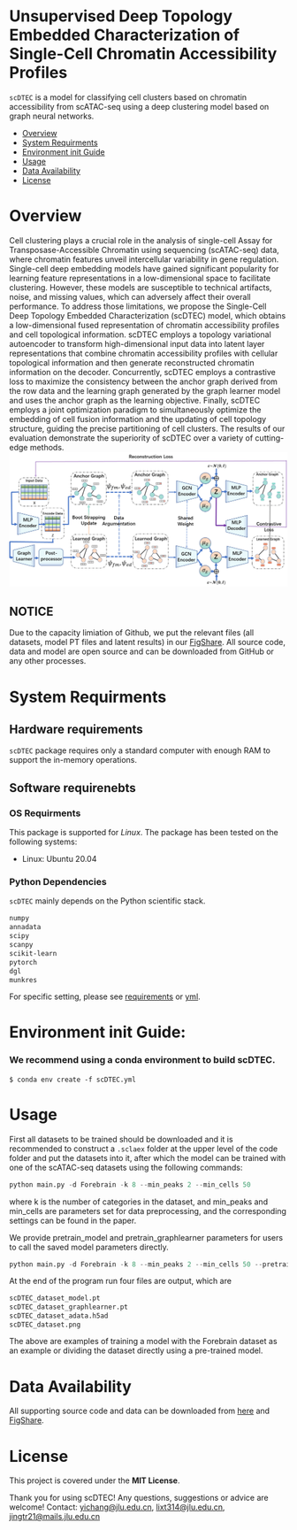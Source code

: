 # Unsupervised Deep Topology Embedded Characterization of Single-Cell Chromatin Accessibility Profiles

`scDTEC` is a model for classifying cell clusters based on chromatin accessibility from scATAC-seq using a deep clustering model based on graph neural networks.

- [Overview](#overview)
- [System Requirments](#system-requirments)
- [Environment init Guide](#installation-guide)
- [Usage](#Usage)
- [Data Availability](#data-availability)
- [License](#license)

# Overview

Cell clustering plays a crucial role in the analysis of single-cell Assay for Transposase-Accessible Chromatin using sequencing (scATAC-seq) data, where chromatin features unveil intercellular variability in gene regulation. Single-cell deep embedding models have gained significant popularity for learning feature representations in a low-dimensional space to facilitate clustering. However, these models are susceptible to technical artifacts, noise, and missing values, which can adversely affect their overall performance. To address those limitations, we propose the Single-Cell Deep Topology Embedded Characterization (scDTEC) model, which obtains a low-dimensional fused representation of chromatin accessibility profiles and cell topological information. scDTEC employs a topology variational autoencoder to transform high-dimensional input data into latent layer representations that combine chromatin accessibility profiles with cellular topological information and then generate reconstructed chromatin information on the decoder. Concurrently, scDTEC employs a contrastive loss to maximize the consistency between the anchor graph derived from the row data and the learning graph generated by the graph learner model and uses the anchor graph as the learning objective. Finally, scDTEC employs a joint optimization paradigm to simultaneously optimize the embedding of cell fusion information and the updating of cell topology structure, guiding the precise partitioning of cell clusters. The results of our evaluation demonstrate the superiority of scDTEC over a variety of cutting-edge methods.
![scDTEC](https://github.com/jingtairan/scDTEC/blob/master/Framework.png)

## NOTICE

Due to the capacity limiation of Github, we put the relevant files (all datasets, model PT files and latent results) in our <a href="https://figshare.com/articles/dataset/scDTEC/24591390">FigShare</a>. All source code, data and model are open source and can be downloaded from GitHub or any other processes.

# System Requirments

## Hardware requirements

`scDTEC` package requires only a standard computer with enough RAM to support the in-memory operations.

## Software requirenebts

### OS Requirments

This package is supported for *Linux*. The package has been tested on the following systems:

+ Linux: Ubuntu 20.04

### Python Dependencies

`scDTEC` mainly depends on the Python scientific stack.

```
numpy
annadata
scipy
scanpy
scikit-learn
pytorch
dgl
munkres
```

For specific setting, please see <a href="https://github.com/jingtairan/scDTEC/blob/master/requirements.txt">requirements</a> or <a href="https://github.com/jingtairan/scDTEC/blob/master/requirements.yml">yml</a>.

# Environment init Guide:

### We recommend using a conda environment to build scDTEC.

```
$ conda env create -f scDTEC.yml
```

# Usage

First all datasets to be trained should be downloaded and it is recommended to construct a `.sclaex` folder at the upper level of the code folder and put the datasets into it, after which the model can be trained with one of the scATAC-seq datasets using the following commands:

```python
python main.py -d Forebrain -k 8 --min_peaks 2 --min_cells 50
```

where k is the number of categories in the dataset, and min_peaks and min_cells are parameters set for data preprocessing, and the corresponding settings can be found in the paper.

We provide pretrain_model and pretrain_graphlearner parameters for users to call the saved model parameters directly.

```python
python main.py -d Forebrain -k 8 --min_peaks 2 --min_cells 50 --pretrain_model "/output/scDGEC_Forebrain_model.pt" --pretrain_graphlearner "/output/scDGEC_Forebrain_graphlearner.pt"
```

At the end of the program run four files are output, which are

```
scDTEC_dataset_model.pt
scDTEC_dataset_graphlearner.pt
scDTEC_dataset_adata.h5ad
scDTEC_dataset.png
```

The above are examples of training a model with the Forebrain dataset as an example or dividing the dataset directly using a pre-trained model.

# Data Availability

All supporting source code and data can be downloaded from <a href="https://github.com/jingtairan/scDTEC">here</a> and <a href="https://figshare.com/articles/dataset/scDTEC/24591390">FigShare</a>.

# License

This project is covered under the **MIT License**.

Thank you for using scDTEC! Any questions, suggestions or advice are welcome!
Contact:  yichang@jlu.edu.cn, lixt314@jlu.edu.cn, jingtr21@mails.jlu.edu.cn
